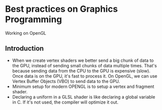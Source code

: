 # Best practices on Graphics Programming
Working on OpenGL

## Introduction
- When we create vertex shaders we better send a big chunk of data to the GPU, instead of sending small chunks of data multiple times. That's because sending data from the CPU to the GPU is expensive (slow). Once data is on the GPU, it's fast to process it. On OpenGL, we can use Vertex Buffer Objects (VBO) to send data to the GPU.
- Minimum setup for modern OPENGL is to setup a vertex and fragment shader.
- Declaring a uniform in a GLSL shader is like declaring a global variable in C. If it's not used, the compiler will optimize it out.